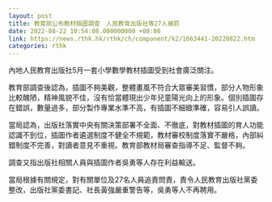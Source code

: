 ```yaml
---
layout: post
title: 教育部公布教材插圖調查　人民教育出版社等27人被罰
date: 2022-08-22 10:54:08.000000000 +08:00
link: https://news.rthk.hk/rthk/ch/component/k2/1663441-20220822.htm
categories: rthk
---
```


內地人民教育出版社5月一套小學數學教材插圖受到社會廣泛關注。

教育部調查後認為，插圖不夠美觀，整體畫風不符合大眾審美習慣，部分人物形象比較醜陋，精神風貌不佳，沒有恰當體現出少年兒童陽光向上的形象。個別插圖存在錯誤，數量過多，部分製作專業水準不高，有插圖不細緻準確，容易引人誤讀。

當局認為，出版社落實中央有關決策部署不全面、不徹底，對教材插圖的育人功能認識不到位，插圖作者遴選制度不健全不規範，教材審校制度落實不嚴格，內部糾錯制度不完善，對讀者意見不重視。教育部教材局審查指導不足、監督不夠。

調查又指出版社相關人員與插圖作者吳勇等人存在利益輸送。

當局根據有關規定，對有關單位及27名人員追責問責，責令人民教育出版社黨委整改，出版社黨委書記、社長黃強嚴重警告等，吳勇等人不再聘用。
